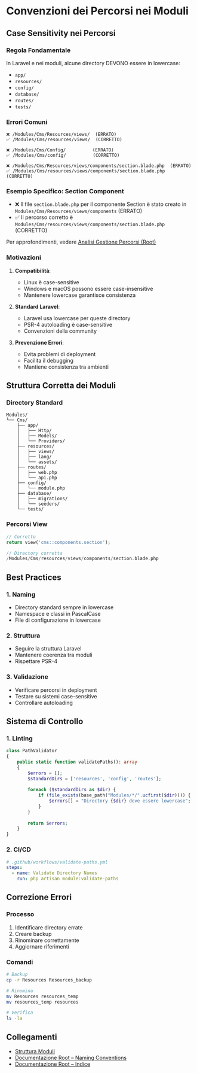 # Convenzioni dei Percorsi nei Moduli

## Case Sensitivity nei Percorsi

### Regola Fondamentale
In Laravel e nei moduli, alcune directory DEVONO essere in lowercase:
- `app/`
- `resources/`
- `config/`
- `database/`
- `routes/`
- `tests/`

### Errori Comuni
```
❌ /Modules/Cms/Resources/views/  (ERRATO)
✅ /Modules/Cms/resources/views/  (CORRETTO)

❌ /Modules/Cms/Config/          (ERRATO)
✅ /Modules/Cms/config/          (CORRETTO)

❌ /Modules/Cms/Resources/views/components/section.blade.php  (ERRATO)
✅ /Modules/Cms/resources/views/components/section.blade.php  (CORRETTO)
```

### Esempio Specifico: Section Component
- ❌ Il file `section.blade.php` per il componente Section è stato creato in `Modules/Cms/Resources/views/components` (ERRATO)
- ✅ Il percorso corretto è `Modules/Cms/resources/views/components/section.blade.php` (CORRETTO)

Per approfondimenti, vedere [Analisi Gestione Percorsi (Root)](../../../../../docs/error_analysis/path_management.md)

### Motivazioni
1. **Compatibilità**:
   - Linux è case-sensitive
   - Windows e macOS possono essere case-insensitive
   - Mantenere lowercase garantisce consistenza

2. **Standard Laravel**:
   - Laravel usa lowercase per queste directory
   - PSR-4 autoloading è case-sensitive
   - Convenzioni della community

3. **Prevenzione Errori**:
   - Evita problemi di deployment
   - Facilita il debugging
   - Mantiene consistenza tra ambienti

## Struttura Corretta dei Moduli

### Directory Standard
```
Modules/
└── Cms/
    ├── app/
    │   ├── Http/
    │   ├── Models/
    │   └── Providers/
    ├── resources/
    │   ├── views/
    │   ├── lang/
    │   └── assets/
    ├── routes/
    │   ├── web.php
    │   └── api.php
    ├── config/
    │   └── module.php
    ├── database/
    │   ├── migrations/
    │   └── seeders/
    └── tests/
```

### Percorsi View
```php
// Corretto
return view('cms::components.section');

// Directory corretta
/Modules/Cms/resources/views/components/section.blade.php
```

## Best Practices

### 1. Naming
- Directory standard sempre in lowercase
- Namespace e classi in PascalCase
- File di configurazione in lowercase

### 2. Struttura
- Seguire la struttura Laravel
- Mantenere coerenza tra moduli
- Rispettare PSR-4

### 3. Validazione
- Verificare percorsi in deployment
- Testare su sistemi case-sensitive
- Controllare autoloading

## Sistema di Controllo

### 1. Linting
```php
class PathValidator
{
    public static function validatePaths(): array
    {
        $errors = [];
        $standardDirs = ['resources', 'config', 'routes'];
        
        foreach ($standardDirs as $dir) {
            if (file_exists(base_path("Modules/*/".ucfirst($dir)))) {
                $errors[] = "Directory {$dir} deve essere lowercase";
            }
        }
        
        return $errors;
    }
}
```

### 2. CI/CD
```yaml
# .github/workflows/validate-paths.yml
steps:
  - name: Validate Directory Names
    run: php artisan module:validate-paths
```

## Correzione Errori

### Processo
1. Identificare directory errate
2. Creare backup
3. Rinominare correttamente
4. Aggiornare riferimenti

### Comandi
```bash
# Backup
cp -r Resources Resources_backup

# Rinomina
mv Resources resources_temp
mv resources_temp resources

# Verifica
ls -la
```

## Collegamenti
- [Struttura Moduli](../architecture/module-structure.md)
- [Documentazione Root – Naming Conventions](../../../../docs/regole/naming-convention.md)
- [Documentazione Root – Indice](../../../../docs/README.md)
